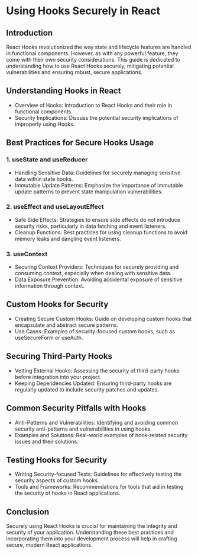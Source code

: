 Using Hooks Securely in React
=============================

Introduction
------------

React Hooks revolutionized the way state and lifecycle features are handled in functional components. However, as with any powerful feature, they come with their own security considerations. This guide is dedicated to understanding how to use React Hooks securely, mitigating potential vulnerabilities and ensuring robust, secure applications.

Understanding Hooks in React
----------------------------

-   Overview of Hooks: Introduction to React Hooks and their role in functional components.
-   Security Implications: Discuss the potential security implications of improperly using Hooks.

Best Practices for Secure Hooks Usage
-------------------------------------

### 1\. useState and useReducer

-   Handling Sensitive Data: Guidelines for securely managing sensitive data within state hooks.
-   Immutable Update Patterns: Emphasize the importance of immutable update patterns to prevent state manipulation vulnerabilities.

### 2\. useEffect and useLayoutEffect

-   Safe Side Effects: Strategies to ensure side effects do not introduce security risks, particularly in data fetching and event listeners.
-   Cleanup Functions: Best practices for using cleanup functions to avoid memory leaks and dangling event listeners.

### 3\. useContext

-   Securing Context Providers: Techniques for securely providing and consuming context, especially when dealing with sensitive data.
-   Data Exposure Prevention: Avoiding accidental exposure of sensitive information through context.

Custom Hooks for Security
-------------------------

-   Creating Secure Custom Hooks: Guide on developing custom hooks that encapsulate and abstract secure patterns.
-   Use Cases: Examples of security-focused custom hooks, such as useSecureForm or useAuth.

Securing Third-Party Hooks
--------------------------

-   Vetting External Hooks: Assessing the security of third-party hooks before integration into your project.
-   Keeping Dependencies Updated: Ensuring third-party hooks are regularly updated to include security patches and updates.

Common Security Pitfalls with Hooks
-----------------------------------

-   Anti-Patterns and Vulnerabilities: Identifying and avoiding common security anti-patterns and vulnerabilities in using hooks.
-   Examples and Solutions: Real-world examples of hook-related security issues and their solutions.

Testing Hooks for Security
--------------------------

-   Writing Security-focused Tests: Guidelines for effectively testing the security aspects of custom hooks.
-   Tools and Frameworks: Recommendations for tools that aid in testing the security of hooks in React applications.

Conclusion
----------

Securely using React Hooks is crucial for maintaining the integrity and security of your application. Understanding these best practices and incorporating them into your development process will help in crafting secure, modern React applications.
